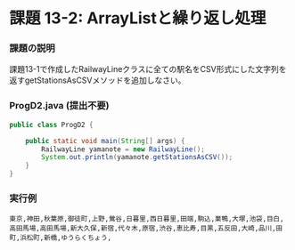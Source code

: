 # 課題 13-2: ArrayListと繰り返し処理

### 課題の説明
課題13-1で作成したRailwayLineクラスに全ての駅名をCSV形式にした文字列を返すgetStationsAsCSVメソッドを追加しなさい。


### ProgD2.java (提出不要)
```java
public class ProgD2 {

	public static void main(String[] args) {
		RailwayLine yamanote = new RailwayLine();
		System.out.println(yamanote.getStationsAsCSV());
	}
}
```


### 実行例
```
東京,神田,秋葉原,御徒町,上野,鶯谷,日暮里,西日暮里,田端,駒込,巣鴨,大塚,池袋,目白,高田馬場,高田馬場,新大久保,新宿,代々木,原宿,渋谷,恵比寿,目黒,五反田,大崎,品川,田町,浜松町,新橋,ゆうらくちょう,
```